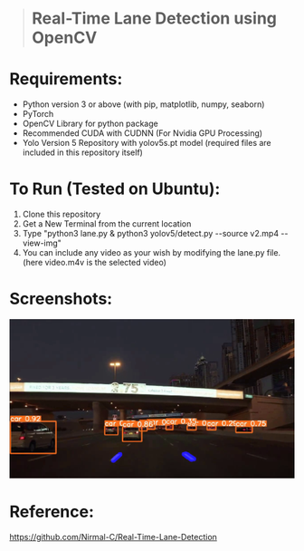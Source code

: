 ># Real-Time Lane Detection using OpenCV

# Requirements:

* Python version 3 or above (with pip, matplotlib, numpy, seaborn)
* PyTorch
* OpenCV Library for python package
* Recommended CUDA with CUDNN (For Nvidia GPU Processing)
* Yolo Version 5 Repository with yolov5s.pt model (required files are  included in this repository itself) 

# To Run (Tested on Ubuntu):

1. Clone this repository
2. Get a New Terminal from the current location
3. Type "python3 lane.py & python3 yolov5/detect.py --source v2.mp4 --view-img"
4. You can include any video as your wish by modifying the lane.py file. (here video.m4v is the selected video)

# Screenshots:

![Screenshot 1](results/img_test.png)

# Reference:
https://github.com/Nirmal-C/Real-Time-Lane-Detection



